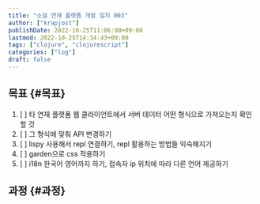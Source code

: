 ```yaml
---
title: "소설 연재 플랫폼 개발 일지 003"
author: ["krapjost"]
publishDate: 2022-10-25T11:06:00+09:00
lastmod: 2022-10-25T14:34:43+09:00
tags: ["clojure", "clojurescript"]
categories: ["log"]
draft: false
---
```


## 목표 {#목표}

1.  [ ] 타 연재 플랫폼 웹 클라이언트에서 서버 데이터 어떤 형식으로 가져오는지 확인할 것
2.  [ ] 그 형식에 맞춰 API 변경하기
3.  [ ] lispy 사용해서 repl 연결하기, repl 활용하는 방법들 익숙해지기
4.  [ ] garden으로 css 적용하기
5.  [ ] i18n 한국어 영어까지 하기, 접속자 ip 위치에 따라 다른 언어 제공하기


## 과정 {#과정}
